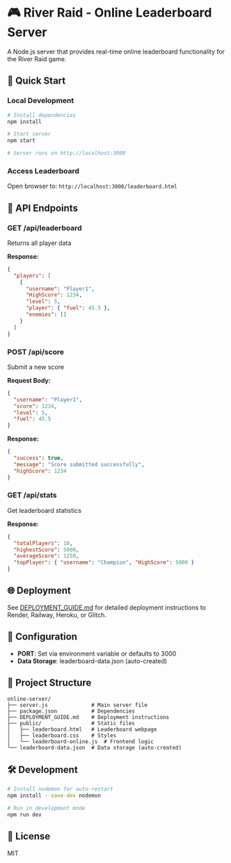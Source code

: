 # 🎮 River Raid - Online Leaderboard Server

A Node.js server that provides real-time online leaderboard functionality for the River Raid game.

## 🚀 Quick Start

### Local Development

```bash
# Install dependencies
npm install

# Start server
npm start

# Server runs on http://localhost:3000
```

### Access Leaderboard

Open browser to: `http://localhost:3000/leaderboard.html`

## 📡 API Endpoints

### GET /api/leaderboard
Returns all player data

**Response:**
```json
{
  "players": [
    {
      "username": "Player1",
      "HighScore": 1234,
      "level": 5,
      "player": { "fuel": 45.5 },
      "enemies": []
    }
  ]
}
```

### POST /api/score
Submit a new score

**Request Body:**
```json
{
  "username": "Player1",
  "score": 1234,
  "level": 5,
  "fuel": 45.5
}
```

**Response:**
```json
{
  "success": true,
  "message": "Score submitted successfully",
  "highScore": 1234
}
```

### GET /api/stats
Get leaderboard statistics

**Response:**
```json
{
  "totalPlayers": 10,
  "highestScore": 5000,
  "averageScore": 1250,
  "topPlayer": { "username": "Champion", "HighScore": 5000 }
}
```

## 🌐 Deployment

See [DEPLOYMENT_GUIDE.md](./DEPLOYMENT_GUIDE.md) for detailed deployment instructions to Render, Railway, Heroku, or Glitch.

## 🔧 Configuration

- **PORT**: Set via environment variable or defaults to 3000
- **Data Storage**: leaderboard-data.json (auto-created)

## 📁 Project Structure

```
online-server/
├── server.js              # Main server file
├── package.json           # Dependencies
├── DEPLOYMENT_GUIDE.md    # Deployment instructions
├── public/                # Static files
│   ├── leaderboard.html   # Leaderboard webpage
│   ├── leaderboard.css    # Styles
│   └── leaderboard-online.js  # Frontend logic
└── leaderboard-data.json  # Data storage (auto-created)
```

## 🛠️ Development

```bash
# Install nodemon for auto-restart
npm install --save-dev nodemon

# Run in development mode
npm run dev
```

## 📝 License

MIT
